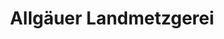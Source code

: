 ---
title: "Allgäuer Landmetzgerei"
url: /oberguenzburg/allgaeuer-landmetzgerei/
shop: Metzgerei
---